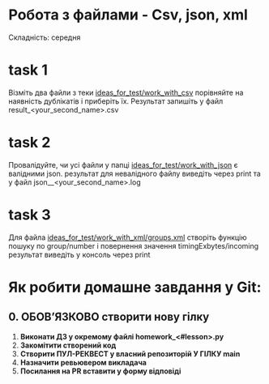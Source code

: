 # Робота з файлами - Csv, json, xml

Складність:  середня

# task 1

Візміть два файли з теки
[ideas_for_test/work_with_csv](/ideas_for_test/work_with_csv)
порівняйте на наявність дублікатів і приберіть їх.
Результат запишіть у файл result_<your_second_name>.csv

# task 2

Провалідуйте, чи усі файли у папці
[ideas_for_test/work_with_json](/ideas_for_test/work_with_json)
є валідними json.
результат для невалідного файлу виведіть через print та у файл json__<your_second_name>.log

# task 3

Для файла [ideas_for_test/work_with_xml/groups.xml](/ideas_for_test/work_with_xml/groups.xml)
створіть функцію  пошуку по group/number і
повернення значення timingExbytes/incoming
результат виведіть у консоль через  print

# Як робити домашне завдання у Git:

## 0. ОБОВ’ЯЗКОВО створити нову гілку

1. **Виконати ДЗ у окремому файлі homework_<#lesson>.py**
2. **Закомітити створений код**
3. **Створити ПУЛ-РЕКВЕСТ у власний репозиторій У ГІЛКУ main**
4. **Назначити ревьювером викладача**
5. **Посилання на PR вставити у форму відповіді**